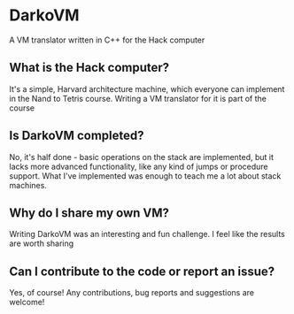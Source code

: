 # DarkoVM

A VM translator written in C++ for the Hack computer

## What is the Hack computer?

It's a simple, Harvard architecture machine, which everyone can implement in the Nand to Tetris course. Writing a VM translator for it is part of the course

## Is DarkoVM completed?

No, it's half done - basic operations on the stack are implemented, but it lacks more advanced functionality, like any kind of jumps or procedure support. What I've implemented was enough to teach me a lot about stack machines.

## Why do I share my own VM?

Writing DarkoVM was an interesting and fun challenge. I feel like the results are worth sharing

## Can I contribute to the code or report an issue?

Yes, of course! Any contributions, bug reports and suggestions are welcome!
